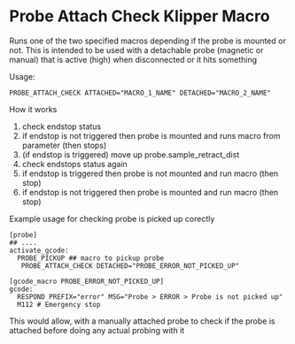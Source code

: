 # Probe Attach Check Klipper Macro

Runs one of the two specified macros depending if the probe is mounted or not.
This is intended to be used with a detachable probe (magnetic or manual) that is active (high) when disconnected or it hits something

Usage:
```
PROBE_ATTACH_CHECK ATTACHED="MACRO_1_NAME" DETACHED="MACRO_2_NAME"
```

How it works
1. check endstop status
2. if endstop is not triggered then probe is mounted and runs macro from parameter (then stops)
3. (if endstop is triggered) move up probe.sample_retract_dist
4. check endstops status again
5. if endstop is triggered then probe is not mounted and run macro (then stop)
6. if endstop is not triggered then probe is mounted and run macro (then stop)


Example usage for checking probe is picked up corectly 
```
[probe]
## ....
activate_gcode:
  PROBE_PICKUP ## macro to pickup probe
   PROBE_ATTACH_CHECK DETACHED="PROBE_ERROR_NOT_PICKED_UP"

[gcode_macro PROBE_ERROR_NOT_PICKED_UP]
gcode:
  RESPOND PREFIX="error" MSG="Probe > ERROR > Probe is not picked up"
  M112 # Emergency stop
```
This would allow, with a manually attached probe to check if the probe is attached before doing any actual probing with it
